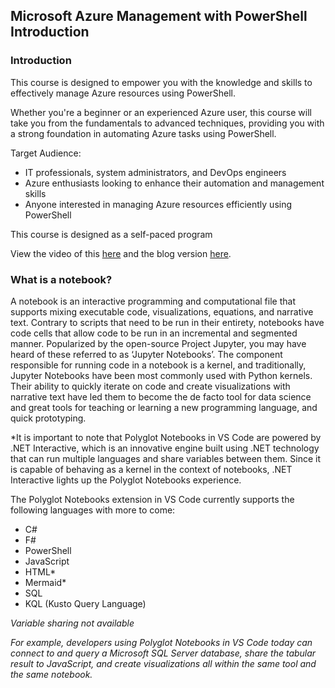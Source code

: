 ## Microsoft Azure Management with PowerShell Introduction

### Introduction

This course is designed to empower you with the knowledge and skills to effectively manage Azure resources using PowerShell. 

Whether you're a beginner or an experienced Azure user, this course will take you from the fundamentals to advanced techniques, providing you with a strong foundation in automating Azure tasks using PowerShell.

Target Audience:

* IT professionals, system administrators, and DevOps engineers
* Azure enthusiasts looking to enhance their automation and management skills
* Anyone interested in managing Azure resources efficiently using PowerShell

This course is designed as a self-paced program

View the video of this [here](https://youtu.be/a4gehHwlwBQ) and the blog version [here](https://luke.geek.nz/azure/powershell/azure-management-powershell/).

### What is a notebook?

A notebook is an interactive programming and computational file that supports mixing executable code, visualizations, equations, and narrative text. Contrary to scripts that need to be run in their entirety, notebooks have code cells that allow code to be run in an incremental and segmented manner. Popularized by the open-source Project Jupyter, you may have heard of these referred to as ‘Jupyter Notebooks’. The component responsible for running code in a notebook is a kernel, and traditionally, Jupyter Notebooks have been most commonly used with Python kernels. Their ability to quickly iterate on code and create visualizations with narrative text have led them to become the de facto tool for data science and great tools for teaching or learning a new programming language, and quick prototyping.

*It is important to note that Polyglot Notebooks in VS Code are powered by .NET Interactive, which is an innovative engine built using .NET technology that can run multiple languages and share variables between them. Since it is capable of behaving as a kernel in the context of notebooks, .NET Interactive lights up the Polyglot Notebooks experience.

The Polyglot Notebooks extension in VS Code currently supports the following languages with more to come:

* C#
* F#
* PowerShell
* JavaScript
* HTML*
* Mermaid*
* SQL
* KQL (Kusto Query Language)

*Variable sharing not available*

*For example, developers using Polyglot Notebooks in VS Code today can connect to and query a Microsoft SQL Server database, share the tabular result to JavaScript, and create visualizations all within the same tool and the same notebook.*
